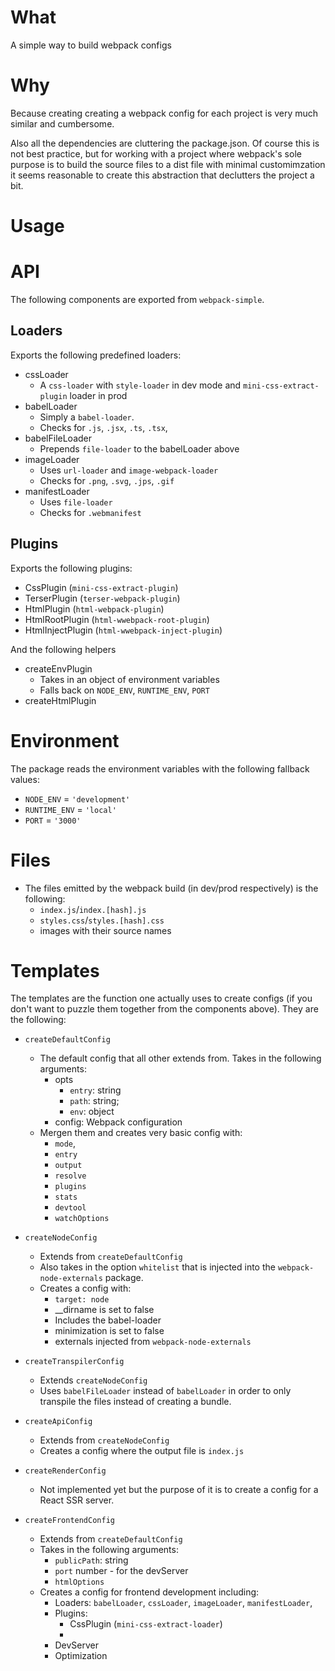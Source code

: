 # What

A simple way to build webpack configs

# Why

Because creating creating a webpack config for each project is very much similar and cumbersome.

Also all the dependencies are cluttering the package.json. Of course this is not best practice, but for working with a project where webpack's sole purpose is to build the source files to a dist file with minimal customimzation it seems reasonable to create this abstraction that declutters the project a bit.

# Usage

# API

The following components are exported from `webpack-simple`.

## Loaders

Exports the following predefined loaders:

-   cssLoader
    -   A `css-loader` with `style-loader` in dev mode and `mini-css-extract-plugin` loader in prod
-   babelLoader
    -   Simply a `babel-loader`.
    -   Checks for `.js`, `.jsx`, `.ts`, `.tsx`,
-   babelFileLoader
    -   Prepends `file-loader` to the babelLoader above
-   imageLoader
    -   Uses `url-loader` and `image-webpack-loader`
    -   Checks for `.png`, `.svg`, `.jps`, `.gif`
-   manifestLoader
    -   Uses `file-loader`
    -   Checks for `.webmanifest`

## Plugins

Exports the following plugins:

-   CssPlugin (`mini-css-extract-plugin`)
-   TerserPlugin (`terser-webpack-plugin`)
-   HtmlPlugin (`html-webpack-plugin`)
-   HtmlRootPlugin (`html-wwebpack-root-plugin`)
-   HtmlInjectPlugin (`html-wwebpack-inject-plugin`)

And the following helpers

-   createEnvPlugin
    -   Takes in an object of environment variables
    -   Falls back on `NODE_ENV`, `RUNTIME_ENV`, `PORT`
-   createHtmlPlugin

# Environment

The package reads the environment variables with the following fallback values:

-   `NODE_ENV` = `'development'`
-   `RUNTIME_ENV` = `'local'`
-   `PORT` = `'3000'`

# Files

-   The files emitted by the webpack build (in dev/prod respectively) is the following:
    -   `index.js`/`index.[hash].js`
    -   `styles.css`/`styles.[hash].css`
    -   images with their source names

# Templates

The templates are the function one actually uses to create configs (if you don't want to puzzle them together from the components above). They are the following:

-   `createDefaultConfig`

    -   The default config that all other extends from. Takes in the following arguments:
        -   opts
            -   `entry`: string
            -   `path`: string;
            -   `env`: object
        -   config: Webpack configuration
    -   Mergen them and creates very basic config with:
        -   `mode`,
        -   `entry`
        -   `output`
        -   `resolve`
        -   `plugins`
        -   `stats`
        -   `devtool`
        -   `watchOptions`

-   `createNodeConfig`

    -   Extends from `createDefaultConfig`
    -   Also takes in the option `whitelist` that is injected into the `webpack-node-externals` package.
    -   Creates a config with:
        -   `target: node`
        -   \_\_dirname is set to false
        -   Includes the babel-loader
        -   minimization is set to false
        -   externals injected from `webpack-node-externals`

-   `createTranspilerConfig`

    -   Extends `createNodeConfig`
    -   Uses `babelFileLoader` instead of `babelLoader` in order to only transpile the files instead of creating a bundle.

-   `createApiConfig`

    -   Extends from `createNodeConfig`
    -   Creates a config where the output file is `index.js`

-   `createRenderConfig`

    -   Not implemented yet but the purpose of it is to create a config for a React SSR server.

-   `createFrontendConfig`
    -   Extends from `createDefaultConfig`
    -   Takes in the following arguments:
        -   `publicPath`: string
        -   `port` number - for the devServer
        -   `htmlOptions`
    -   Creates a config for frontend development including:
        -   Loaders: `babelLoader`, `cssLoader`, `imageLoader`, `manifestLoader`,
        -   Plugins:
            -   CssPlugin (`mini-css-extract-loader`)
            -
        -   DevServer
        -   Optimization
